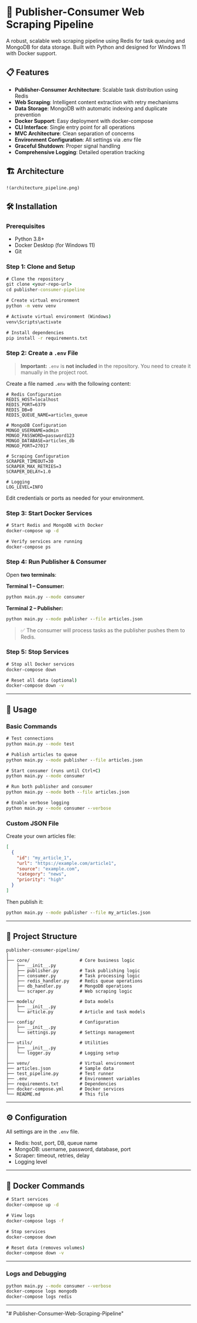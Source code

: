 # 🚀 Publisher-Consumer Web Scraping Pipeline

A robust, scalable web scraping pipeline using Redis for task queuing and MongoDB for data storage. Built with Python and designed for Windows 11 with Docker support.

## 📋 Features

* **Publisher-Consumer Architecture**: Scalable task distribution using Redis
* **Web Scraping**: Intelligent content extraction with retry mechanisms
* **Data Storage**: MongoDB with automatic indexing and duplicate prevention
* **Docker Support**: Easy deployment with docker-compose
* **CLI Interface**: Single entry point for all operations
* **MVC Architecture**: Clean separation of concerns
* **Environment Configuration**: All settings via .env file
* **Graceful Shutdown**: Proper signal handling
* **Comprehensive Logging**: Detailed operation tracking

## 🏗️ Architecture

```
!(architecture_pipeline.png)
```

## 🛠️ Installation

### Prerequisites

* Python 3.8+
* Docker Desktop (for Windows 11)
* Git

### Step 1: Clone and Setup

```cmd
# Clone the repository
git clone <your-repo-url>
cd publisher-consumer-pipeline

# Create virtual environment
python -m venv venv

# Activate virtual environment (Windows)
venv\Scripts\activate

# Install dependencies
pip install -r requirements.txt
```

### Step 2: Create a `.env` File

> **Important:** `.env` is **not included** in the repository.
> You need to create it manually in the project root.

Create a file named `.env` with the following content:

```env
# Redis Configuration
REDIS_HOST=localhost
REDIS_PORT=6379
REDIS_DB=0
REDIS_QUEUE_NAME=articles_queue

# MongoDB Configuration
MONGO_USERNAME=admin
MONGO_PASSWORD=password123
MONGO_DATABASE=articles_db
MONGO_PORT=27017

# Scraping Configuration
SCRAPER_TIMEOUT=30
SCRAPER_MAX_RETRIES=3
SCRAPER_DELAY=1.0

# Logging
LOG_LEVEL=INFO
```

Edit credentials or ports as needed for your environment.

### Step 3: Start Docker Services

```cmd
# Start Redis and MongoDB with Docker
docker-compose up -d

# Verify services are running
docker-compose ps
```

### Step 4: Run Publisher & Consumer

Open **two terminals**:

**Terminal 1 – Consumer:**

```cmd
python main.py --mode consumer
```

**Terminal 2 – Publisher:**

```cmd
python main.py --mode publisher --file articles.json
```

> ✅ The consumer will process tasks as the publisher pushes them to Redis.

### Step 5: Stop Services

```cmd
# Stop all Docker services
docker-compose down

# Reset all data (optional)
docker-compose down -v
```

---

## 🚀 Usage

### Basic Commands

```cmd
# Test connections
python main.py --mode test

# Publish articles to queue
python main.py --mode publisher --file articles.json

# Start consumer (runs until Ctrl+C)
python main.py --mode consumer

# Run both publisher and consumer
python main.py --mode both --file articles.json

# Enable verbose logging
python main.py --mode consumer --verbose
```

### Custom JSON File

Create your own articles file:

```json
[
  {
    "id": "my_article_1",
    "url": "https://example.com/article1",
    "source": "example.com",
    "category": "news",
    "priority": "high"
  }
]
```

Then publish it:

```cmd
python main.py --mode publisher --file my_articles.json
```

---

## 📁 Project Structure

```
publisher-consumer-pipeline/
│
├── core/                   # Core business logic
│   ├── __init__.py
│   ├── publisher.py        # Task publishing logic
│   ├── consumer.py         # Task processing logic
│   ├── redis_handler.py    # Redis queue operations
│   ├── db_handler.py       # MongoDB operations
│   └── scraper.py          # Web scraping logic
│
├── models/                 # Data models
│   ├── __init__.py
│   └── article.py          # Article and task models
│
├── config/                 # Configuration
│   ├── __init__.py
│   └── settings.py         # Settings management
│
├── utils/                  # Utilities
│   ├── __init__.py
│   └── logger.py           # Logging setup
│
├── venv/                   # Virtual environment
├── articles.json           # Sample data
├── test_pipeline.py        # Test runner
├── .env                    # Environment variables
├── requirements.txt        # Dependencies
├── docker-compose.yml      # Docker services
└── README.md               # This file
```

---

## ⚙️ Configuration

All settings are in the `.env` file.

* Redis: host, port, DB, queue name
* MongoDB: username, password, database, port
* Scraper: timeout, retries, delay
* Logging level

---

## 🐳 Docker Commands

```cmd
# Start services
docker-compose up -d

# View logs
docker-compose logs -f

# Stop services
docker-compose down

# Reset data (removes volumes)
docker-compose down -v
```

---


### Logs and Debugging

```cmd
python main.py --mode consumer --verbose
docker-compose logs mongodb
docker-compose logs redis
```

---


"# Publisher-Consumer-Web-Scraping-Pipeline" 
